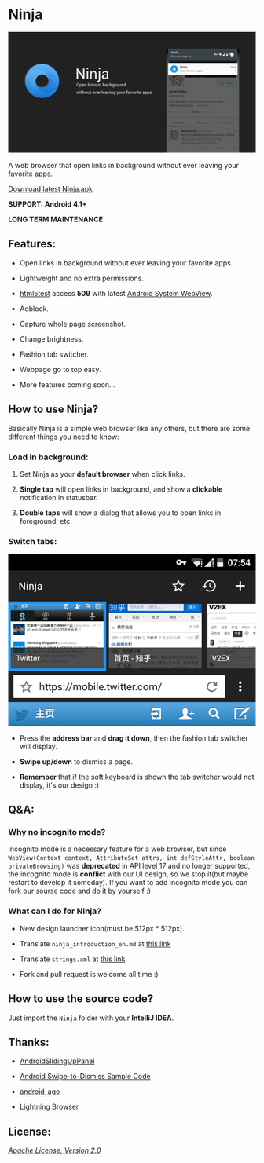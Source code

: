 Ninja
===

![background.png](/Art/screenshot/en/background.png "background.png")

A web browser that open links in background without ever leaving your favorite apps.

[Download latest Ninja.apk](https://github.com/mthli/Ninja/releases/download/v1.1.2/Ninja.1.1.2.apk "Ninja.1.1.2.apk")

__SUPPORT: Android 4.1+__

__LONG TERM MAINTENANCE.__

## Features:

 - Open links in background without ever leaving your favorite apps.

 - Lightweight and no extra permissions.

 - [html5test](html5test.com "html5test.com") access __509__ with latest [Android System WebView](https://play.google.com/store/apps/details?id=com.google.android.webview "Android System WebView").

 - Adblock.

 - Capture whole page screenshot.

 - Change brightness.

 - Fashion tab switcher.

 - Webpage go to top easy.

 - More features coming soon...

## How to use Ninja?

Basically Ninja is a simple web browser like any others, but there are some different things you need to know:

### Load in background:

 1. Set Ninja as your __default browser__ when click links.

 2. __Single tap__ will open links in background, and show a __clickable__ notification in statusbar.

 3. __Double taps__ will show a dialog that allows you to open links in foreground, etc.

### Switch tabs:

![tab_switcher_header.png](/Art/screenshot/en/tab_switcher_header.png "tab_switcher_header.png")

 - Press the __address bar__ and __drag it down__, then the fashion tab switcher will display.

 - __Swipe up/down__ to dismiss a page.

 - __Remember__ that if the soft keyboard is shown the tab switcher would not display, it's our design :)

## Q&A:

### Why no incognito mode?

Incognito mode is a necessary feature for a web browser, but since `WebView(Context context, AttributeSet attrs, int defStyleAttr, boolean privateBrowsing)` was __deprecated__ in API level 17 and no longer supported, the incognito mode is __conflict__ with our UI design, so we stop it(but maybe restart to develop it someday). If you want to add incognito mode you can fork our sourse code and do it by yourself :)

### What can I do for Ninja?

 - New design launcher icon(must be 512px * 512px).

 - Translate `ninja_introduction_en.md` at [this link](https://github.com/mthli/Ninja/blob/master/Ninja/assets/ninja_introduction_en.md "ninja_introduction_en.md")

 - Translate `strings.xml` at [this link](https://github.com/mthli/Ninja/blob/master/Ninja/res/values/strings.xml "strings.xml").

 - Fork and pull request is welcome all time :)

## How to use the source code?

Just import the `Ninja` folder with your __IntelliJ IDEA__.

## Thanks:

 - [AndroidSlidingUpPanel](https://github.com/umano/AndroidSlidingUpPanel "AndroidSlidingUpPanel")

 - [Android Swipe-to-Dismiss Sample Code](https://github.com/romannurik/Android-SwipeToDismiss "Android Swipe-to-Dismiss Sample Code")

 - [android-ago](https://github.com/curioustechizen/android-ago "android-ago")

 - [Lightning Browser](https://github.com/anthonycr/Lightning-Browser "Lightning-Browser")

## License:

_[Apache License, Version 2.0](https://github.com/mthli/Ninja/blob/master/LICENSE "Apache License, Version 2.0")_
